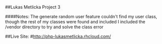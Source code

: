 ##Lukas Metlicka Project 3

####Notes:
The generate random user feature couldn't find my user class, though the rest of my classes were found and included
I included the /vendor directory to try and solve the class error

##Live Site:
#http://php-lukasmetlicka.rhcloud.com/
